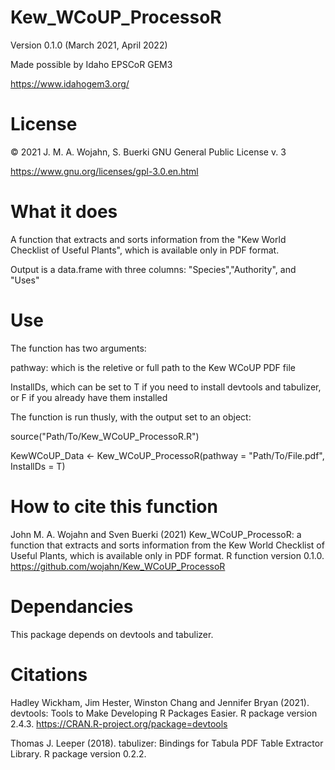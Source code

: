 # Kew_WCoUP_ProcessoR

Version 0.1.0 (March 2021, April 2022)

Made possible by Idaho EPSCoR GEM3

https://www.idahogem3.org/

# License
© 2021 J. M. A. Wojahn, S. Buerki GNU General Public License v. 3

https://www.gnu.org/licenses/gpl-3.0.en.html

# What it does
A function that extracts and sorts information from the "Kew World Checklist of  Useful Plants", which is available only in PDF format.

Output is a data.frame with three columns: "Species","Authority", and "Uses"

# Use
The function has two arguments: 

pathway: which is the reletive or full path to the Kew WCoUP PDF file

InstallDs, which can be set to T if you need to install devtools and tabulizer, or F if you already have them installed

The function is run thusly, with the output set to an object:

source("Path/To/Kew_WCoUP_ProcessoR.R")

KewWCoUP_Data <- Kew_WCoUP_ProcessoR(pathway = "Path/To/File.pdf", InstallDs = T)

# How to cite this function
John M. A. Wojahn and Sven Buerki (2021) Kew_WCoUP_ProcessoR: a function that extracts and sorts information from the Kew World Checklist of  Useful Plants, which is available only in PDF format. R function version 0.1.0. https://github.com/wojahn/Kew_WCoUP_ProcessoR

# Dependancies
This package depends on devtools and tabulizer.

# Citations
Hadley Wickham, Jim Hester, Winston Chang and Jennifer
  Bryan (2021). devtools: Tools to Make Developing R
  Packages Easier. R package version 2.4.3.
  https://CRAN.R-project.org/package=devtools

Thomas J. Leeper (2018). tabulizer: Bindings for Tabula PDF
  Table Extractor Library. R package version 0.2.2.
